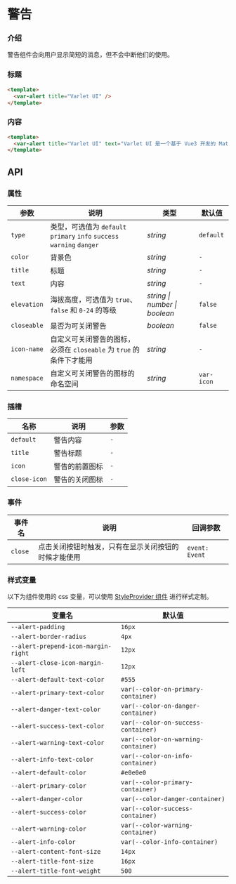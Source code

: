 # 警告

### 介绍

警告组件会向用户显示简短的消息，但不会中断他们的使用。

### 标题

```html
<template>
  <var-alert title="Varlet UI" />
</template>
```

### 内容

```html
<template>
  <var-alert title="Varlet UI" text="Varlet UI 是一个基于 Vue3 开发的 Material Design 组件库，全面拥抱 Vue3 生态，支持移动端和桌面端，由 varletjs 组织维护。" />
</template>
```

## API

### 属性

| 参数          | 说明 | 类型 | 默认值 |
|-------------| ---- | ---- | ---- |
| `type`      | 类型，可选值为 `default` `primary` `info` `success` `warning` `danger` | _string_ | `default` |
| `color` | 背景色 | _string_ | `-` |
| `title` | 标题 | _string_ | `-` |
| `text`  | 内容 | _string_ | `-` |
| `elevation`  | 海拔高度，可选值为 `true`、`false` 和 `0-24` 的等级  | _string \| number \| boolean_ | `false`  |
| `closeable` | 是否为可关闭警告 | _boolean_ | `false` |
| `icon-name` | 自定义可关闭警告的图标，必须在 `closeable` 为 `true` 的条件下才能用 | _string_ | `-` |
| `namespace` | 自定义可关闭警告的图标的命名空间 | _string_ | `var-icon` |

### 插槽

| 名称 | 说明 | 参数 |
| ---- | ---- | ----|
| `default` | 警告内容 | `-` |
| `title`   | 警告标题 | `-` |
| `icon` | 警告的前置图标 | `-` |
| `close-icon`   | 警告的关闭图标 | `-` |

### 事件

| 事件名 | 说明 | 回调参数 |
| ---- | ---- | ---- |
| `close` | 点击关闭按钮时触发，只有在显示关闭按钮的时候才能使用 | `event: Event`  |

### 样式变量

以下为组件使用的 css 变量，可以使用 [StyleProvider 组件](#/zh-CN/style-provider) 进行样式定制。

| 变量名                         | 默认值 |
|-----------------------------  | ---   |
| `--alert-padding` | `16px` |
| `--alert-border-radius` | `4px` |
| `--alert-prepend-icon-margin-right` | `12px` |
| `--alert-close-icon-margin-left` | `12px` |
| `--alert-default-text-color` | `#555` |
| `--alert-primary-text-color` | `var(--color-on-primary-container)` |
| `--alert-danger-text-color` | `var(--color-on-danger-container)` |
| `--alert-success-text-color` | `var(--color-on-success-container)` |
| `--alert-warning-text-color` | `var(--color-on-warning-container)` |
| `--alert-info-text-color` | `var(--color-on-info-container)` |
| `--alert-default-color` | `#e0e0e0` |
| `--alert-primary-color` | `var(--color-primary-container)` |
| `--alert-danger-color` | `var(--color-danger-container)` |
| `--alert-success-color` | `var(--color-success-container)` |
| `--alert-warning-color` | `var(--color-warning-container)` |
| `--alert-info-color` | `var(--color-info-container)` |
| `--alert-content-font-size` | `14px` |
| `--alert-title-font-size` | `16px` |
| `--alert-title-font-weight` | `500` |
